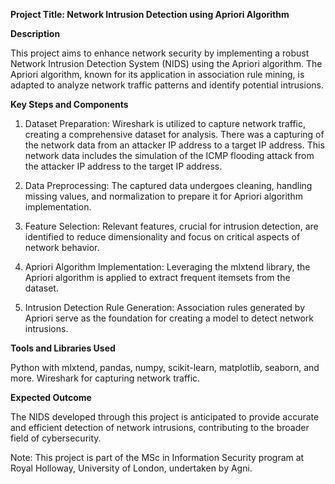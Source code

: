**Project Title: Network Intrusion Detection using Apriori Algorithm**

**Description**

This project aims to enhance network security by implementing a robust Network Intrusion Detection System (NIDS) using the Apriori algorithm. The Apriori algorithm, known for its application in association rule mining, is adapted to analyze network traffic patterns and identify potential intrusions.

**Key Steps and Components**

1) Dataset Preparation: Wireshark is utilized to capture network traffic, creating a comprehensive dataset for analysis. There was a capturing of the network data from an attacker IP address to a target IP address. This network data includes the simulation of the ICMP flooding attack from the attacker IP address to the target IP address. 

2) Data Preprocessing: The captured data undergoes cleaning, handling missing values, and normalization to prepare it for Apriori algorithm implementation.

3) Feature Selection: Relevant features, crucial for intrusion detection, are identified to reduce dimensionality and focus on critical aspects of network behavior.

4) Apriori Algorithm Implementation: Leveraging the mlxtend library, the Apriori algorithm is applied to extract frequent itemsets from the dataset.

5) Intrusion Detection Rule Generation: Association rules generated by Apriori serve as the foundation for creating a model to detect network intrusions.

**Tools and Libraries Used**

Python with mlxtend, pandas, numpy, scikit-learn, matplotlib, seaborn, and more.
Wireshark for capturing network traffic.

**Expected Outcome**

The NIDS developed through this project is anticipated to provide accurate and efficient detection of network intrusions, contributing to the broader field of cybersecurity.

Note: This project is part of the MSc in Information Security program at Royal Holloway, University of London, undertaken by Agni.

